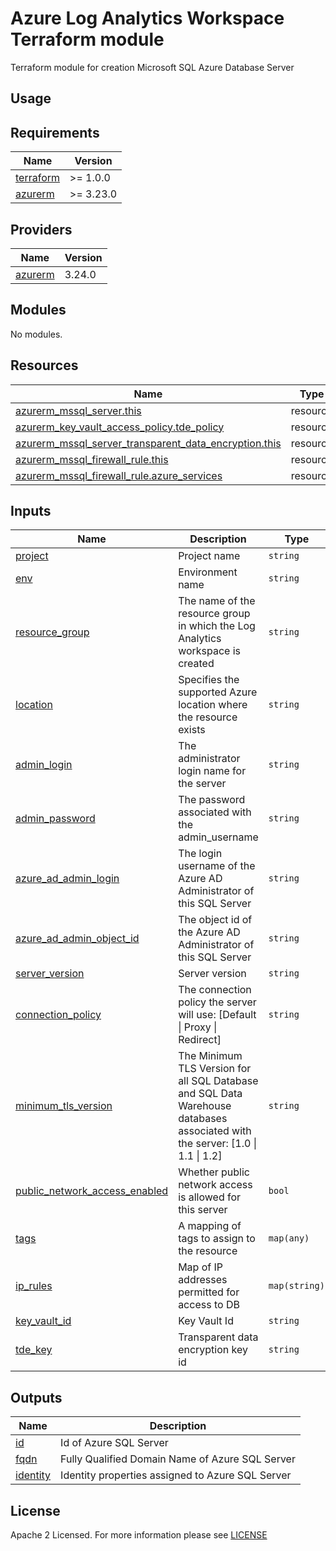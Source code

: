 # Azure Log Analytics Workspace Terraform module
Terraform module for creation Microsoft SQL Azure Database Server

## Usage

<!-- BEGIN_TF_DOCS -->
## Requirements

| Name                                                                      | Version   |
| ------------------------------------------------------------------------- | --------- |
| <a name="requirement_terraform"></a> [terraform](#requirement\_terraform) | >= 1.0.0  |
| <a name="requirement_azurerm"></a> [azurerm](#requirement\_azurerm)       | >= 3.23.0 |

## Providers

| Name                                                          | Version |
| ------------------------------------------------------------- | ------- |
| <a name="provider_azurerm"></a> [azurerm](#provider\_azurerm) | 3.24.0  |

## Modules

No modules.

## Resources

| Name                                                                                                                                                                              | Type     |
| --------------------------------------------------------------------------------------------------------------------------------------------------------------------------------- | -------- |
| [azurerm_mssql_server.this](https://registry.terraform.io/providers/hashicorp/azurerm/latest/docs/resources/mssql_server)                                                         | resource |
| [azurerm_key_vault_access_policy.tde_policy](https://registry.terraform.io/providers/hashicorp/azurerm/latest/docs/resources/key_vault_access_policy)                             | resource |
| [azurerm_mssql_server_transparent_data_encryption.this](https://registry.terraform.io/providers/hashicorp/azurerm/latest/docs/resources/mssql_server_transparent_data_encryption) | resource |
| [azurerm_mssql_firewall_rule.this](https://registry.terraform.io/providers/hashicorp/azurerm/latest/docs/resources/mssql_firewall_rule)                                           | resource |
| [azurerm_mssql_firewall_rule.azure_services](https://registry.terraform.io/providers/hashicorp/azurerm/latest/docs/resources/mssql_firewall_rule)                                 | resource |

## Inputs

| Name                                                                                                                            | Description                                                                                                                   | Type          | Default | Required |
| ------------------------------------------------------------------------------------------------------------------------------- | ----------------------------------------------------------------------------------------------------------------------------- | ------------- | ------- | :------: |
| <a name="input_project"></a> [project](#input\_project)                                                                         | Project name                                                                                                                  | `string`      | n/a     |   yes    |
| <a name="input_env"></a> [env](#input\_env)                                                                                     | Environment name                                                                                                              | `string`      | n/a     |   yes    |
| <a name="input_resource_group"></a> [resource\_group](#input\_resource\_group)                                                  | The name of the resource group in which the Log Analytics workspace is created                                                | `string`      | n/a     |   yes    |
| <a name="input_location"></a> [location](#input\_location)                                                                      | Specifies the supported Azure location where the resource exists                                                              | `string`      | n/a     |   yes    |
| <a name="input_admin_login"></a> [admin\_login](#input\_admin\_login)                                                           | The administrator login name for the server                                                                                   | `string`      | n/a     |   yes    |
| <a name="input_admin_password"></a> [admin\_password](#input\_admin\_password)                                                  | The password associated with the admin_username                                                                               | `string`      | n/a     |   yes    |
| <a name="input_azure_ad_admin_login"></a> [azure\_ad\_admin\_login](#input\_azure\_ad\_admin\_login)                            | The login username of the Azure AD Administrator of this SQL Server                                                           | `string`      | n/a     |   yes    |
| <a name="input_azure_ad_admin_object_id"></a> [azure\_ad\_admin\_object\_id](#input\_azure\_ad\_admin\_object\_id)              | The object id of the Azure AD Administrator of this SQL Server                                                                | `string`      | n/a     |   yes    |
| <a name="input_server_version"></a> [server_version](#input\_server\_version)                                                   | Server version                                                                                                                | `string`      | 12.0    |    no    |
| <a name="input_connection_policy"></a> [connection\_policy](#input\_connection\_policy)                                         | The connection policy the server will use: [Default \| Proxy \| Redirect]                                                     | `string`      | Default |    no    |
| <a name="input_minimum_tls_version"></a> [minimum\_tls\_version](#input\_minimum\_tls\_version)                                 | The Minimum TLS Version for all SQL Database and SQL Data Warehouse databases associated with the server: [1.0 \| 1.1 \| 1.2] | `string`      | 1.2     |    no    |
| <a name="input_public_network_access_enabled"></a> [public\_network\_access\_enabled](#input\_public\_network\_access\_enabled) | Whether public network access is allowed for this server                                                                      | `bool`        | true    |    no    |
| <a name="input_tags"></a> [tags](#input\_tags)                                                                                  | A mapping of tags to assign to the resource                                                                                   | `map(any)`    | {}      |    no    |
| <a name="input_ip_rules"></a> [ip\_rules](#input\_ip\_rules)                                                                    | Map of IP addresses permitted for access to DB                                                                                | `map(string)` | {}      |    no    |
| <a name="input_key_vault_id"></a> [key\_vault\_id](#input\_key\_vault\_id)                                                      | Key Vault Id                                                                                                                  | `string`      | ""      |    no    |
| <a name="input_tde_key"></a> [tde\_key](#input\_tde\_key)                                                                       | Transparent data encryption key id                                                                                            | `string`      | ""      |    no    |

## Outputs

| Name                                                         | Description                                      |
| ------------------------------------------------------------ | ------------------------------------------------ |
| <a name="output_id"></a> [id](#output\_id)                   | Id of Azure SQL Server                           |
| <a name="output_fqdn"></a> [fqdn](#output\_fqdn)             | Fully Qualified Domain Name of Azure SQL Server  |
| <a name="output_identity"></a> [identity](#output\_identity) | Identity properties assigned to Azure SQL Server |
<!-- END_TF_DOCS -->

## License

Apache 2 Licensed. For more information please see [LICENSE](https://github.com/data-platform-hq/terraform-azurerm-mssql-server/blob/main/LICENSE)
